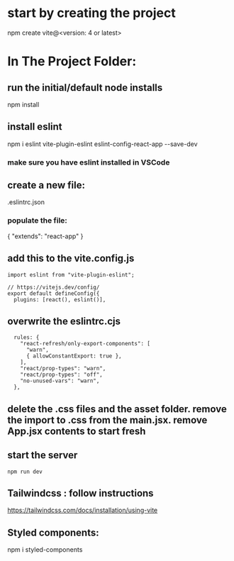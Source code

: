 # start by creating the project

npm create vite@<version: 4 or latest>

# In The Project Folder:

## run the initial/default node installs

npm install

## install eslint

npm i eslint vite-plugin-eslint eslint-config-react-app --save-dev

### make sure you have eslint installed in VSCode

## create a new file:

.eslintrc.json

### populate the file:

{
"extends": "react-app"
}

## add this to the vite.config.js

```
import eslint from "vite-plugin-eslint";

// https://vitejs.dev/config/
export default defineConfig({
  plugins: [react(), eslint()],
```

## overwrite the eslintrc.cjs

```
  rules: {
    "react-refresh/only-export-components": [
      "warn",
      { allowConstantExport: true },
    ],
    "react/prop-types": "warn",
    "react/prop-types": "off",
    "no-unused-vars": "warn",
  },
```

## delete the .css files and the asset folder. remove the import to .css from the main.jsx. remove App.jsx contents to start fresh

## start the server

```
npm run dev
```

## Tailwindcss : follow instructions

https://tailwindcss.com/docs/installation/using-vite

## Styled components:

npm i styled-components
